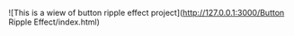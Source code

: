 ![This is a wiew of button ripple effect project](http://127.0.0.1:3000/Button Ripple Effect/index.html)
